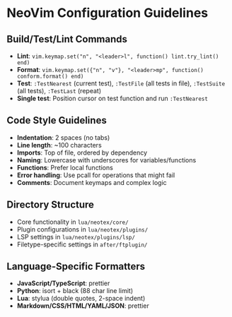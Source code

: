 # NeoVim Configuration Guidelines

## Build/Test/Lint Commands
- **Lint**: `vim.keymap.set("n", "<leader>l", function() lint.try_lint() end)`
- **Format**: `vim.keymap.set({"n", "v"}, "<leader>mp", function() conform.format() end)`
- **Test**: `:TestNearest` (current test), `:TestFile` (all tests in file), `:TestSuite` (all tests), `:TestLast` (repeat)
- **Single test**: Position cursor on test function and run `:TestNearest`

## Code Style Guidelines
- **Indentation**: 2 spaces (no tabs)
- **Line length**: ~100 characters
- **Imports**: Top of file, ordered by dependency
- **Naming**: Lowercase with underscores for variables/functions
- **Functions**: Prefer local functions
- **Error handling**: Use pcall for operations that might fail
- **Comments**: Document keymaps and complex logic

## Directory Structure
- Core functionality in `lua/neotex/core/`
- Plugin configurations in `lua/neotex/plugins/`
- LSP settings in `lua/neotex/plugins/lsp/`
- Filetype-specific settings in `after/ftplugin/`

## Language-Specific Formatters
- **JavaScript/TypeScript**: prettier
- **Python**: isort + black (88 char line limit)
- **Lua**: stylua (double quotes, 2-space indent)
- **Markdown/CSS/HTML/YAML/JSON**: prettier